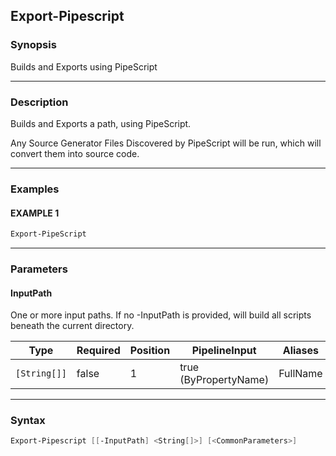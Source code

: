 Export-Pipescript
-----------------




### Synopsis
Builds and Exports using PipeScript



---


### Description

Builds and Exports a path, using PipeScript.

Any Source Generator Files Discovered by PipeScript will be run, which will convert them into source code.



---


### Examples
#### EXAMPLE 1
```PowerShell
Export-PipeScript
```



---


### Parameters
#### **InputPath**

One or more input paths.  If no -InputPath is provided, will build all scripts beneath the current directory.






|Type        |Required|Position|PipelineInput        |Aliases |
|------------|--------|--------|---------------------|--------|
|`[String[]]`|false   |1       |true (ByPropertyName)|FullName|





---


### Syntax
```PowerShell
Export-Pipescript [[-InputPath] <String[]>] [<CommonParameters>]
```
